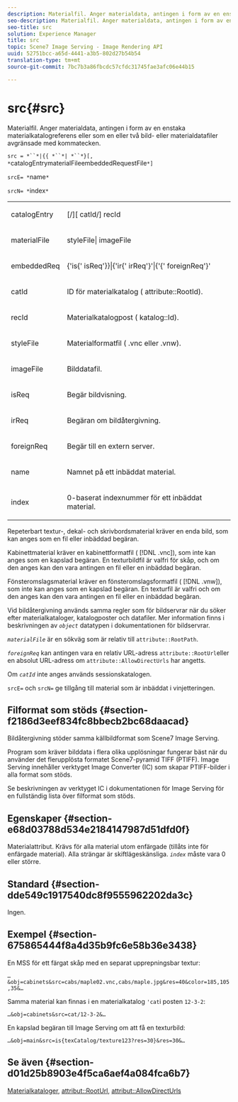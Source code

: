 ```yaml
---
description: Materialfil. Anger materialdata, antingen i form av en enstaka materialkatalogreferens eller som en eller två bild- eller materialdatafiler avgränsade med kommatecken.
seo-description: Materialfil. Anger materialdata, antingen i form av en enstaka materialkatalogreferens eller som en eller två bild- eller materialdatafiler avgränsade med kommatecken.
seo-title: src
solution: Experience Manager
title: src
topic: Scene7 Image Serving - Image Rendering API
uuid: 52751bcc-a65d-4441-a3b5-802d27b54b54
translation-type: tm+mt
source-git-commit: 7bc7b3a86fbcdc57cfdc31745fae3afc06e44b15

---
```



# src{#src}

Materialfil. Anger materialdata, antingen i form av en enstaka materialkatalogreferens eller som en eller två bild- eller materialdatafiler avgränsade med kommatecken.

`src = *``*|{{ *``*| *``*}[, *`catalogEntrymaterialFileembeddedRequestFile`*]`

`srcE= *`name`*`

`srcN= *`index`*`

<table id="simpletable_A64C4F084C0A4DDCA45A921D4BD7AAEA"> 
 <tr class="strow"> 
  <td class="stentry"> <p><span class="varname"> catalogEntry</span> </p></td> 
  <td class="stentry"> <p><span class="codeph">[/][<span class="varname"> catId</span>/]<span class="varname"> recId</span></span> </p></td> 
 </tr> 
 <tr class="strow"> 
  <td class="stentry"> <span class="varname"> materialFile</span> </td> 
  <td class="stentry"> <p><span class="codeph"> <span class="varname"> styleFile</span>|<span class="varname"> imageFile</span></span> </p> </td> 
 </tr> 
 <tr class="strow"> 
  <td class="stentry"> <p><span class="varname"> embeddedReq</span> </p> </td> 
  <td class="stentry"> <p><span class="codeph">{'is{'<span class="varname"> isReq</span>'}}|{'ir{'<span class="varname"> irReq</span>'}'|{'{'<span class="varname"> foreignReq</span>'}'</span> </p></td> 
 </tr> 
 <tr class="strow"> 
  <td class="stentry"> <p><span class="varname"> catId</span> </p></td> 
  <td class="stentry"> <p>ID för materialkatalog (<span class="codeph"> attribute::RootId</span>). </p></td> 
 </tr> 
 <tr class="strow"> 
  <td class="stentry"> <p><span class="varname"> recId</span> </p></td> 
  <td class="stentry"> <p>Materialkatalogpost (<span class="codeph"> katalog::Id</span>). </p></td> 
 </tr> 
 <tr class="strow"> 
  <td class="stentry"> <p><span class="varname"> styleFile</span> </p></td> 
  <td class="stentry"> <p>Materialformatfil (<span class="filepath"> .vnc</span> eller <span class="filepath"> .vnw</span>). </p></td> 
 </tr> 
 <tr class="strow"> 
  <td class="stentry"> <p><span class="varname"> imageFile</span> </p></td> 
  <td class="stentry"> <p>Bilddatafil. </p></td> 
 </tr> 
 <tr class="strow"> 
  <td class="stentry"> <p><span class="varname"> isReq</span> </p></td> 
  <td class="stentry"> <p>Begär bildvisning. </p></td> 
 </tr> 
 <tr class="strow"> 
  <td class="stentry"> <p><span class="varname"> irReq</span> </p></td> 
  <td class="stentry"> <p>Begäran om bildåtergivning. </p></td> 
 </tr> 
 <tr class="strow"> 
  <td class="stentry"> <p><span class="varname"> foreignReq</span> </p></td> 
  <td class="stentry"> <p>Begär till en extern server. </p></td> 
 </tr> 
 <tr class="strow"> 
  <td class="stentry"> <p><span class="varname"> name</span> </p></td> 
  <td class="stentry"> <p>Namnet på ett inbäddat material. </p></td> 
 </tr> 
 <tr class="strow"> 
  <td class="stentry"> <p><span class="varname"> index</span> </p></td> 
  <td class="stentry"> <p>0-baserat indexnummer för ett inbäddat material. </p></td> 
 </tr> 
</table>

Repeterbart textur-, dekal- och skrivbordsmaterial kräver en enda bild, som kan anges som en fil eller inbäddad begäran.

Kabinettmaterial kräver en kabinettformatfil ( [!DNL .vnc]), som inte kan anges som en kapslad begäran. En texturbildfil är valfri för skåp, och om den anges kan den vara antingen en fil eller en inbäddad begäran.

Fönsteromslagsmaterial kräver en fönsteromslagsformatfil ( [!DNL .vnw]), som inte kan anges som en kapslad begäran. En texturfil är valfri och om den anges kan den vara antingen en fil eller en inbäddad begäran.

Vid bildåtergivning används samma regler som för bildservrar när du söker efter materialkataloger, katalogposter och datafiler. Mer information finns i beskrivningen av *`object`* datatypen i dokumentationen för bildservrar.

*`materialFile`* är en sökväg som är relativ till `attribute::RootPath`.

*`foreignReq`* kan antingen vara en relativ URL-adress `attribute::RootUrl`eller en absolut URL-adress om `attribute::AllowDirectUrls` har angetts.

Om *`catId`* inte anges används sessionskatalogen.

`srcE=` och `srcN=` ge tillgång till material som är inbäddat i vinjetteringen.

## Filformat som stöds {#section-f2186d3eef834fc8bbecb2bc68daacad}

Bildåtergivning stöder samma källbildformat som Scene7 Image Serving.

Program som kräver bilddata i flera olika upplösningar fungerar bäst när du använder det flerupplösta formatet Scene7-pyramid TIFF (PTIFF). Image Serving innehåller verktyget Image Converter (IC) som skapar PTIFF-bilder i alla format som stöds.

Se beskrivningen av verktyget IC i dokumentationen för Image Serving för en fullständig lista över filformat som stöds.

## Egenskaper {#section-e68d03788d534e2184147987d51dfd0f}

Materialattribut. Krävs för alla material utom enfärgade (tillåts inte för enfärgade material). Alla strängar är skiftlägeskänsliga. *`index`* måste vara 0 eller större.

## Standard {#section-dde549c1917540dc8f9555962202da3c}

Ingen.

## Exempel {#section-675865444f8a4d35b9fc6e58b36e3438}

En MSS för ett färgat skåp med en separat upprepningsbar textur:

`…&obj=cabinets&src=cabs/maple02.vnc,cabs/maple.jpg&res=40&color=185,105,35&…`

Samma material kan finnas i en materialkatalog `'cat`i posten `12-3-2`:

`…&obj=cabinets&src=cat/12-3-2&…`

En kapslad begäran till Image Serving om att få en texturbild:

`…&obj=main&src=is{texCatalog/texture123?res=30}&res=30&…`

## Se även {#section-d01d25b8903e4f5ca6aef4a084fca6b7}

[Materialkataloger](../../../../../ir-api/http-protocol/image-rendering-api-ref/c-ir-http-protocol-ref/c-ir-http-protocol-syntax-and-features/c-ir-http-material-catalogs/c-ir-http-material-catalogs.md#concept-772742c1688f420a88a56f5136ad1db2), [attribut::RootUrl](../../../../../ir-api/material-cat/image-rendering-api-ref/c-ir-material-catalog/c-ir-attributes-reference/r-ir-rooturl.md#reference-b8d706a573814802bd6794223cc78402), [attribut::AllowDirectUrls](../../../../../ir-api/material-cat/image-rendering-api-ref/c-ir-material-catalog/c-ir-attributes-reference/r-ir-allowdirecturls.md#reference-02000c0f3c494292bad8425d06268882)
